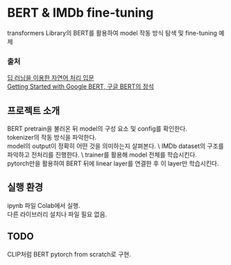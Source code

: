 # BERT & IMDb fine-tuning

transformers Library의 BERT를 활용하여 model 작동 방식 탐색 및 fine-tuning 예제

### 출처

[딥 러닝을 이용한 자연어 처리 입문](https://wikidocs.net/24586)\
[Getting Started with Google BERT, 구글 BERT의 정석](https://github.com/PacktPublishing/Getting-Started-with-Google-BERT?tab=readme-ov-file)

## 프로젝트 소개

BERT pretrain을 불러온 뒤 model의 구성 요소 및 config를 확인한다. \
tokenizer의 작동 방식을 파악한다. \
model의 output이 정확히 어떤 것을 의미하는지 살펴본다. \ 
IMDb dataset의 구조를 파악하고 전처리를 진행한다. \ 
trainer를 활용해 model 전체를 학습시킨다. \
pytorch만을 활용하여 BERT 뒤에 linear layer를 연결한 후 이 layer만 학습시킨다. 


## 실행 환경
ipynb 파일 Colab에서 실행. \
다른 라이브러리 설치나 파일 필요 없음.

## TODO

CLIP처럼 BERT pytorch from scratch로 구현.